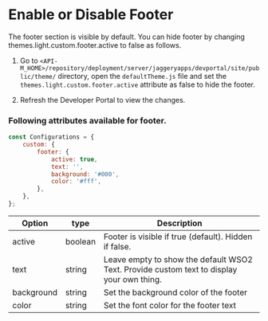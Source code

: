 # Enable or Disable Footer

The footer section is visible by default. You can hide footer by changing themes.light.custom.footer.active to false as follows.

1. Go to  `<API-M_HOME>/repository/deployment/server/jaggeryapps/devportal/site/public/theme/` directory, open the `defaultTheme.js` file and set the `themes.light.custom.footer.active` attribute as false to hide the footer.

2. Refresh the Developer Portal to view the changes.

### Following attributes available for footer.

```js
const Configurations = {
    custom: {
        footer: {
            active: true,
            text: '',
            background: '#000',
            color: '#fff',
        },
    },
};
```

| Option | type | Description |
| ------ | -- | ----------- |
| active | boolean | Footer is visible if true (default). Hidden if false. |
| text | string | Leave empty to show the default WSO2 Text. Provide custom text to display your own thing. |
| background | string | Set the background color of the footer |
| color | string | Set the font color for the footer text |


